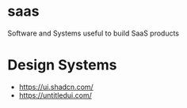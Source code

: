 # saas
Software and Systems useful to build SaaS products


# Design Systems
- https://ui.shadcn.com/
- https://untitledui.com/

